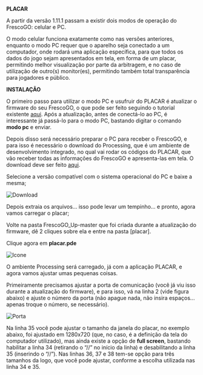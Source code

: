 **PLACAR**

A partir da versão 1.11.1 passam a existir dois modos de operação do FrescoGO: celular e PC. 

O modo celular funciona exatamente como nas versões anteriores, enquanto o modo PC requer que o aparelho seja conectado a um computador, onde rodará uma aplicação específica, para que todos os dados do jogo sejam apresentados em tela, em forma de um placar, permitindo melhor visualização por parte da arbitragem, e no caso de utilização de outro(s) monitor(es), permitindo também total transparência para jogadores e público.


**INSTALAÇÃO**

O primeiro passo para utilizar o modo PC e usufruir do PLACAR é atualizar o firmware do seu FrescoGO, o que pode ser feito seguindo o tutorial existente [aqui]( https://github.com/eltonrios/FrescoGO_Up/blob/master/tutoriais/tutorial_fvm.md). Após a atualização, antes de conectá-lo ao PC, é interessante já passá-lo para o modo PC, bastando digitar o comando **modo pc** e enviar.

Depois disso será necessário preparar o PC para receber o FrescoGO, e para isso é necessário o download do Processing, que é um ambiente de desenvolvimento integrado, no qual vai rodar os códigos do PLACAR, que vão receber todas as informações do FrescoGO e apresenta-las em tela. O download deve ser feito [aqui]( https://processing.org/download/).

Selecione a versão compatível com o sistema operacional do PC e baixe a mesma;

![Download](https://github.com/eltonrios/FrescoGO_Up/blob/master/images/download_Processing.PNG "download")

Depois extraia os arquivos... isso pode levar um tempinho... e pronto, agora vamos carregar o placar;

Volte na pasta FrescoGO_Up-master que foi criada durante a atualização do firmware, dê 2 cliques sobre ela e entre na pasta [placar].

Clique  agora em **placar.pde**

![Icone](https://github.com/eltonrios/FrescoGO_Up/blob/master/images/icone_processing.PNG "icone")

O ambiente Processing será carregado, já com a aplicação PLACAR, e agora vamos ajustar umas pequenas coisas.

Primeiramente precisamos ajustar a porta de comunicação (você já viu isso durante a atualização do firmware), e para isso, vá na linha 2 (vide figura abaixo) e ajuste o número da porta (não apague nada, não insira espaços... apenas troque o número, se necessário).

![Porta](https://github.com/eltonrios/FrescoGO_Up/blob/master/images/porta.png "porta")

Na linha 35 você pode ajustar o tamanho da janela do placar, no exemplo abaixo, foi ajustado em 1280x720 (que, no caso, é a definição da tela do computador utilizado), mas ainda existe a opção de **full screen**,  bastando habilitar a linha 34 (retirando o “//” no início da linha) e desabilitando a linha 35 (inserindo o “//”).
Nas linhas 36, 37 e 38 tem-se opção para três tamanhos da logo, que você pode ajustar, conforme a escolha utilizada nas linha 34 e 35.

